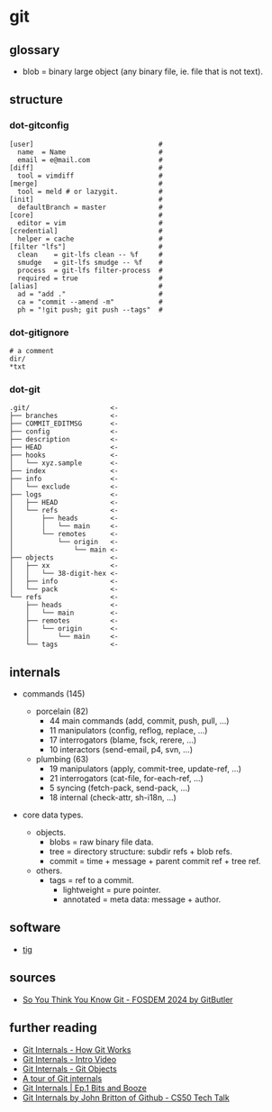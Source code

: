 
# git

## glossary

 - blob = binary large object (any binary file, ie. file that is not text).

## structure

### dot-gitconfig

```gitconfig
[user]                               #
  name  = Name                       #
  email = e@mail.com                 #
[diff]                               #
  tool = vimdiff                     #
[merge]                              #
  tool = meld # or lazygit.          #
[init]                               #
  defaultBranch = master             #
[core]                               #
  editor = vim                       #
[credential]                         #
  helper = cache                     #
[filter "lfs"]                       #
  clean    = git-lfs clean -- %f     #
  smudge   = git-lfs smudge -- %f    #
  process  = git-lfs filter-process  #
  required = true                    #
[alias]                              #
  ad = "add ."                       #
  ca = "commit --amend -m"           #
  ph = "!git push; git push --tags"  #
```

### dot-gitignore

```text
# a comment
dir/
*txt
```

### dot-git

```text
.git/                    <-
├── branches             <-
├── COMMIT_EDITMSG       <-
├── config               <-
├── description          <-
├── HEAD                 <-
├── hooks                <-
│   └── xyz.sample       <-
├── index                <-
├── info                 <-
│   └── exclude          <-
├── logs                 <-
│   ├── HEAD             <-
│   └── refs             <-
│       ├── heads        <-
│       │   └── main     <-
│       └── remotes      <-
│           └── origin   <-
│               └── main <-
├── objects              <-
│   ├── xx               <-
│   │   └── 38-digit-hex <-
│   ├── info             <-
│   └── pack             <-
└── refs                 <-
    ├── heads            <-
    │   └── main         <-
    ├── remotes          <-
    │   └── origin       <-
    │       └── main     <-
    └── tags             <-
```

## internals

 - commands (145)
   - porcelain (82)
     - 44 main commands (add, commit, push, pull, ...)
     - 11 manipulators  (config, reflog, replace, ...)
     - 17 interrogators (blame, fsck, rerere, ...)
     - 10 interactors   (send-email, p4, svn, ...)
   - plumbing (63)
     - 19 manipulators  (apply, commit-tree, update-ref, ...)
     - 21 interrogators (cat-file, for-each-ref, ...)
     -  5 syncing       (fetch-pack, send-pack, ...)
     - 18 internal      (check-attr, sh-i18n, ...)

 - core data types.
   - objects.
     - blobs  = raw binary file data.
     - tree   = directory structure: subdir refs + blob refs.
     - commit = time + message + parent commit ref + tree ref.
   - others.
     - tags   = ref to a commit.
       - lightweight = pure pointer.
       - annotated   = meta data: message + author.

## software

 - [tig](https://github.com/jonas/tig)

## sources

 - [So You Think You Know Git - FOSDEM 2024 by GitButler](https://www.youtube.com/watch?v=aolI_Rz0ZqY)

## further reading

 - [Git Internals - How Git Works](https://www.youtube.com/watch?v=P6jD966jzlk)
 - [Git Internals - Intro Video](https://www.youtube.com/watch?v=fWMKue-WBok&list=PL9lx0DXCC4BNUby5H58y6s2TQVLadV8v7)
 - [Git Internals - Git Objects](https://www.youtube.com/watch?v=MyvyqdQ3OjI)
 - [A tour of Git internals](https://www.youtube.com/watch?v=pfOAxFWNUkQ)
 - [Git Internals | Ep.1 Bits and Booze](https://www.youtube.com/watch?v=JYH5ILv5g1g)
 - [Git Internals by John Britton of Github - CS50 Tech Talk](https://www.youtube.com/watch?v=lG90LZotrpo&list=PLIVFFNmCp144Ki90PUUcSEnMdWxsUbglE)

